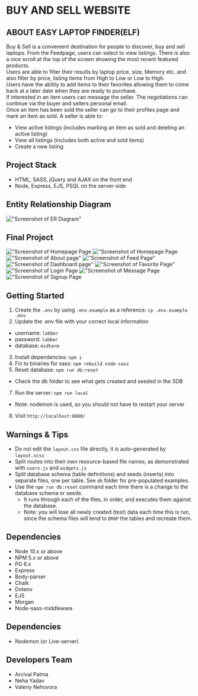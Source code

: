 BUY AND SELL WEBSITE
=========

## ABOUT EASY LAPTOP FINDER(ELF)
Buy & Sell is a convenient destination for people to discover, buy and sell laptops. From the Feedpage, users can select to view listings. There is also a nice scroll at the top of the screen showing the most recent featured products.<br />
Users are able to filter their results by laptop price, size, Memory etc. and also filter by price, listing items from High to Low or Low to High.<br />
Users have the ability to add items to their favorites allowing them to come back at a later date when they are ready to purchase.<br />
If interested in an item users can message the seller. The negotiations can continue via the buyer and sellers personal email.<br />
Once an item has been sold the seller can go to their profiles page and mark an item as sold. A seller is able to:
- View active listings (includes marking an item as sold and deleting an active listing)
- View all listings (includes both active and sold items)
- Create a new listing

## Project Stack
- HTML, SASS, jQuery and AJAX on the front end
- Node, Express, EJS, PSQL on the server-side

## Entity Relationship Diagram

!["Screenshot of ER Diagram"](https://github.com/ValEmpire/elf/blob/422b748fa8b58a6e21cd8c50c02a63075fab1180/public/images/ER%20Diagram.png)

## Final Project

!["Screenshot of Homepage Page]()
!["Screenshot of Homepage Page]()
!["Screenshot of About page"](https://github.com/ValEmpire/elf/blob/422b748fa8b58a6e21cd8c50c02a63075fab1180/public/images/about.png)
!["Screenshot of Feed Page"](https://github.com/ValEmpire/elf/blob/422b748fa8b58a6e21cd8c50c02a63075fab1180/public/images/feed.png)
!["Screenshot of Dashboard page"](https://github.com/ValEmpire/elf/blob/422b748fa8b58a6e21cd8c50c02a63075fab1180/public/images/dashboard.png)
!["Screenshot of Favorite Page"](https://github.com/ValEmpire/elf/blob/422b748fa8b58a6e21cd8c50c02a63075fab1180/public/images/favorite.png)
!["Screenshot of Login Page](https://github.com/ValEmpire/elf/blob/422b748fa8b58a6e21cd8c50c02a63075fab1180/public/images/login.png)
!["Screenshot of Message Page](https://github.com/ValEmpire/elf/blob/422b748fa8b58a6e21cd8c50c02a63075fab1180/public/images/message.png)
!["Screenshot of Signup Page](https://github.com/ValEmpire/elf/blob/422b748fa8b58a6e21cd8c50c02a63075fab1180/public/images/signup.png)

## Getting Started

1. Create the `.env` by using `.env.example` as a reference: `cp .env.example .env`
2. Update the .env file with your correct local information 
  - username: `labber` 
  - password: `labber` 
  - database: `midterm`
3. Install dependencies: `npm i`
4. Fix to binaries for sass: `npm rebuild node-sass`
5. Reset database: `npm run db:reset`
  - Check the db folder to see what gets created and seeded in the SDB
7. Run the server: `npm run local`
  - Note: nodemon is used, so you should not have to restart your server
8. Visit `http://localhost:8080/`

## Warnings & Tips

- Do not edit the `layout.css` file directly, it is auto-generated by `layout.scss`
- Split routes into their own resource-based file names, as demonstrated with `users.js` and `widgets.js`
- Split database schema (table definitions) and seeds (inserts) into separate files, one per table. See `db` folder for pre-populated examples. 
- Use the `npm run db:reset` command each time there is a change to the database schema or seeds. 
  - It runs through each of the files, in order, and executes them against the database. 
  - Note: you will lose all newly created (test) data each time this is run, since the schema files will tend to `DROP` the tables and recreate them.

## Dependencies

- Node 10.x or above
- NPM 5.x or above
- PG 6.x
- Express
- Body-parser
- Chalk
- Dotenv
- EJS
- Morgan
- Node-sass-middleware

## Dependencies
- Nodemon (or Live-server)

## Developers Team
- Arcival Palma
- Neha Yadav
- Valeriy Nehovora
